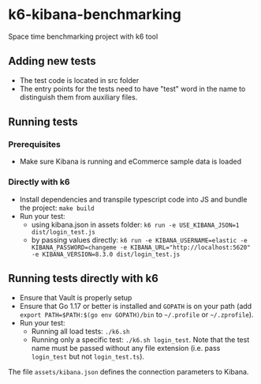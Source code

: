 # k6-kibana-benchmarking
Space time benchmarking project with k6 tool

## Adding new tests
 - The test code is located in src folder
 - The entry points for the tests need to have "test" word in the name to distinguish them from auxiliary files.

## Running tests

### Prerequisites

 - Make sure Kibana is running and eCommerce sample data is loaded

### Directly with k6

 - Install dependencies and transpile typescript code into JS and bundle the project: `make build`
 - Run your test:
    - using kibana.json in assets folder: `k6 run -e USE_KIBANA_JSON=1 dist/login_test.js`
    - by passing values directly: `k6 run -e KIBANA_USERNAME=elastic -e KIBANA_PASSWORD=changeme -e KIBANA_URL="http://localhost:5620" -e KIBANA_VERSION=8.3.0 dist/login_test.js`
## Running tests directly with k6

 - Ensure that Vault is properly setup
 - Ensure that Go 1.17 or better is installed and `GOPATH` is on your path (add `export PATH=$PATH:$(go env GOPATH)/bin` to `~/.profile` or `~/.zprofile`).
 - Run your test:
    - Running all load tests: `./k6.sh`
    - Running only a specific test: `./k6.sh login_test`. Note that the test name must be passed without any file extension (i.e. pass `login_test` but not `login_test.ts`).

The file `assets/kibana.json` defines the connection parameters to Kibana.
